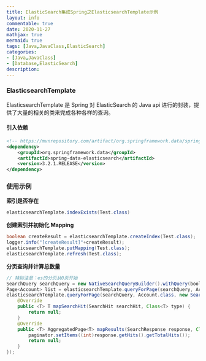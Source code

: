 ```yaml
---
title: ElasticSearch集成Spring之ElasticsearchTemplate示例
layout: info
commentable: true
date: 2020-11-27
mathjax: true
mermaid: true
tags: [Java,JavaClass,ElasticSearch]
categories: 
- [Java,JavaClass]
- [Database,ElasticSearch]
description: 
---
```


### ElasticsearchTemplate

ElasticsearchTemplate 是 Spring 对 ElasticSearch 的 Java api 进行的封装，提供了大量的相关的类来完成各种各样的查询。

#### 引入依赖

```xml
<!-- https://mvnrepository.com/artifact/org.springframework.data/spring-data-elasticsearch -->
<dependency>
    <groupId>org.springframework.data</groupId>
    <artifactId>spring-data-elasticsearch</artifactId>
    <version>3.2.1.RELEASE</version>
</dependency>
```

<!--more-->

### 使用示例

**索引是否存在**

```java
elasticsearchTemplate.indexExists(Test.class)
```

**创建索引并初始化 Mapping**

```java
boolean createResult = elasticsearchTemplate.createIndex(Test.class);
logger.info("[createResult]"+createResult);
elasticsearchTemplate.putMapping(Test.class);
elasticsearchTemplate.refresh(Test.class);
```

**分页查询并计算总数量**

```java
// 特别注意：es的分页从0页开始
SearchQuery searchQuery = new NativeSearchQueryBuilder().withQuery(bool).withPageable( PageRequest.of(page, perPage)).build();
Page<Account> list = elasticsearchTemplate.queryForPage(searchQuery, Account.class);
elasticsearchTemplate.queryForPage(searchQuery, Account.class, new SearchResultMapper() {
	@Override
	public <T> T mapSearchHit(SearchHit searchHit, Class<T> type) {
		return null;
	}
	@Override
	public <T> AggregatedPage<T> mapResults(SearchResponse response, Class<T> clazz, Pageable pageable) {
		paginator.setItems((int)response.getHits().getTotalHits());
		return null;
	}
});
```

